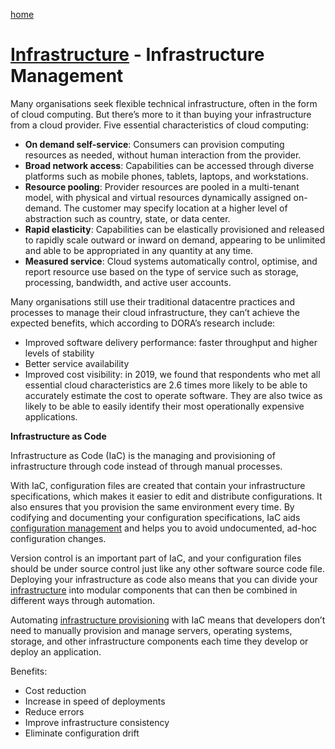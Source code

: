 [home](../README.md)
# [Infrastructure](README.md) - Infrastructure Management


Many organisations seek flexible technical infrastructure, often in the form of cloud computing. But there’s more to it than buying your infrastructure from a cloud provider. Five essential characteristics of cloud computing:

* **On demand self-service**: Consumers can provision computing resources as needed, without human interaction from the provider.
* **Broad network access**: Capabilities can be accessed through diverse platforms such as mobile phones, tablets, laptops, and workstations.
* **Resource pooling**: Provider resources are pooled in a multi-tenant model, with physical and virtual resources dynamically assigned on-demand. The customer may specify location at a higher level of abstraction such as country, state, or data center.
* **Rapid elasticity**: Capabilities can be elastically provisioned and released to rapidly scale outward or inward on demand, appearing to be unlimited and able to be appropriated in any quantity at any time.
* **Measured service**: Cloud systems automatically control, optimise, and report resource use based on the type of service such as storage, processing, bandwidth, and active user accounts.


Many organisations still use their traditional datacentre practices and processes to manage their cloud infrastructure, they can’t achieve the expected benefits, which according to DORA’s research include:

* Improved software delivery performance: faster throughput and higher levels of stability
* Better service availability
* Improved cost visibility: in 2019, we found that respondents who met all essential cloud characteristics are 2.6 times more likely to be able to accurately estimate the cost to operate software. They are also twice as likely to be able to easily identify their most operationally expensive applications.


**Infrastructure as Code**

Infrastructure as Code (IaC) is the managing and provisioning of infrastructure through code instead of through manual processes.

With IaC, configuration files are created that contain your infrastructure specifications, which makes it easier to edit and distribute configurations. It also ensures that you provision the same environment every time. By codifying and documenting your configuration specifications, IaC aids [configuration management](https://www.redhat.com/en/topics/automation/what-is-configuration-management) and helps you to avoid undocumented, ad-hoc configuration changes.

Version control is an important part of IaC, and your configuration files should be under source control just like any other software source code file. Deploying your infrastructure as code also means that you can divide your [infrastructure](https://www.redhat.com/en/technologies/management/ansible/infrastructure) into modular components that can then be combined in different ways through automation.

Automating [infrastructure provisioning](https://www.redhat.com/en/topics/automation/what-is-provisioning) with IaC means that developers don’t need to manually provision and manage servers, operating systems, storage, and other infrastructure components each time they develop or deploy an application.

Benefits:

* Cost reduction
* Increase in speed of deployments
* Reduce errors
* Improve infrastructure consistency
* Eliminate configuration drift
